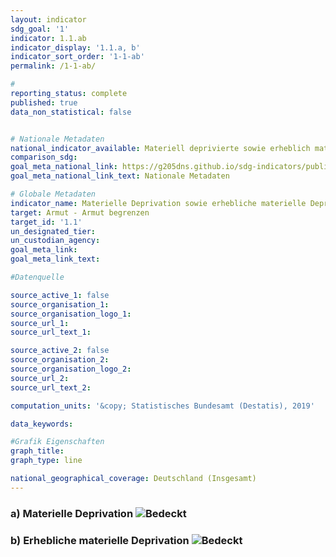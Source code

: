 ```yaml
---
layout: indicator                       
sdg_goal: '1'                       
indicator: 1.1.ab                       
indicator_display: '1.1.a, b'                       
indicator_sort_order: '1-1-ab'                       
permalink: /1-1-ab/                       

#                       
reporting_status: complete                       
published: true                       
data_non_statistical: false                       


# Nationale Metadaten                       
national_indicator_available: Materiell deprivierte sowie erheblich materiell deprivierte Personen                       
comparison_sdg:                       
goal_meta_national_link: https://g205dns.github.io/sdg-indicators/public/MetaDe/1.1.ab.pdf
goal_meta_national_link_text: Nationale Metadaten                       

# Globale Metadaten                       
indicator_name: Materielle Deprivation sowie erhebliche materielle Deprivation                       
target: Armut - Armut begrenzen                       
target_id: '1.1'                       
un_designated_tier:                        
un_custodian_agency:                        
goal_meta_link:                        
goal_meta_link_text:                        

#Datenquelle                       

source_active_1: false                       
source_organisation_1:                        
source_organisation_logo_1:                        
source_url_1:                        
source_url_text_1:                        

source_active_2: false                       
source_organisation_2:                        
source_organisation_logo_2:                        
source_url_2:                        
source_url_text_2:                        

computation_units: '&copy; Statistisches Bundesamt (Destatis), 2019'                       

data_keywords:                        

#Grafik Eigenschaften                       
graph_title:                        
graph_type: line                       

national_geographical_coverage: Deutschland (Insgesamt)
---
```

<h3>a) Materielle Deprivation <img src="https://g205sdgs.github.io/sdg-indicators/public/Wettersymbole/Bedeckt.png" alt="Bedeckt" /></h3>

<h3>b) Erhebliche materielle Deprivation <img src="https://g205sdgs.github.io/sdg-indicators/public/Wettersymbole/Bedeckt.png" alt="Bedeckt" /></h3>
